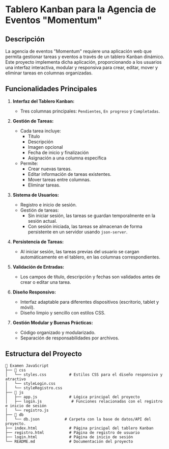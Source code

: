 # Tablero Kanban para la Agencia de Eventos "Momentum"

## Descripción
La agencia de eventos "Momentum" requiere una aplicación web que permita gestionar tareas y eventos a través de un tablero Kanban dinámico. Este proyecto implementa dicha aplicación, proporcionando a los usuarios una interfaz interactiva, modular y responsiva para crear, editar, mover y eliminar tareas en columnas organizadas.

## Funcionalidades Principales
1. **Interfaz del Tablero Kanban:**
   - Tres columnas principales: `Pendientes`, `En progreso` y `Completadas`.

2. **Gestión de Tareas:**
   - Cada tarea incluye:
     - Título
     - Descripción
     - Imagen opcional
     - Fecha de inicio y finalización
     - Asignación a una columna específica
   - Permite:
     - Crear nuevas tareas.
     - Editar información de tareas existentes.
     - Mover tareas entre columnas.
     - Eliminar tareas.

3. **Sistema de Usuarios:**
   - Registro e inicio de sesión.
   - Gestión de tareas:
     - Sin iniciar sesión, las tareas se guardan temporalmente en la sesión actual.
     - Con sesión iniciada, las tareas se almacenan de forma persistente en un servidor usando `json-server`.

4. **Persistencia de Tareas:**
   - Al iniciar sesión, las tareas previas del usuario se cargan automáticamente en el tablero, en las columnas correspondientes.

5. **Validación de Entradas:**
   - Los campos de título, descripción y fechas son validados antes de crear o editar una tarea.

6. **Diseño Responsivo:**
   - Interfaz adaptable para diferentes dispositivos (escritorio, tablet y móvil).
   - Diseño limpio y sencillo con estilos CSS.

7. **Gestión Modular y Buenas Prácticas:**
   - Código organizado y modularizado.
   - Separación de responsabilidades por archivos.

## Estructura del Proyecto
```plaintext
📂 Examen JavaScript
├── 📂 css
│   └── styles.css          # Estilos CSS para el diseño responsivo y atractivo
│   └── styleLogin.css       
│   └── styleRegistro.css        
├── 📂 js
│   ├── app.js              # Lógica principal del proyecto
│   ├── login.js             # Funciones relacionadas con el registro e inicio de sesión
│   └── registro.js           
├── 📂 db
│   └── db.json           # Carpeta con la base de datos/API del proyecto.
├── index.html              # Página principal del tablero Kanban
├── registro.html           # Página de registro de usuario
├── login.html              # Página de inicio de sesión
└── README.md               # Documentación del proyecto
